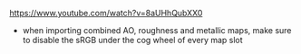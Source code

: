https://www.youtube.com/watch?v=8aUHhQubXX0


- when importing combined AO, roughness and metallic maps, make sure to disable the sRGB under the cog wheel of every map slot